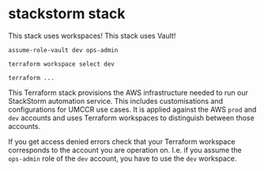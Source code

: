 # stackstorm stack
This stack uses workspaces!
This stack uses Vault!

```
assume-role-vault dev ops-admin

terraform workspace select dev

terraform ...
```

This Terraform stack provisions the AWS infrastructure needed to run our StackStorm automation service. This includes customisations and configurations for UMCCR use cases. It is applied against the AWS `prod` and `dev` accounts and uses Terraform workspaces to distinguish between those accounts.

If you get access denied errors check that your Terraform workspace corresponds to the account you are operation on. I.e. if you assume the `ops-admin` role of the `dev` account, you have to use the `dev` workspace.

